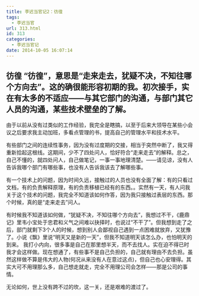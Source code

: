 ```yaml
---
title: 李迟当官记2：彷徨
tags:
  - 李迟当官
url: 313.html
id: 313
categories:
  - 李迟当官记
date: 2014-10-05 16:07:14
---
```


## 彷徨 “彷徨”，意思是“走来走去，犹疑不决，不知往哪个方向去”。这的确很能形容初期的我。初次接手，实在有太多的不适应——与其它部门的沟通，与部门其它人员的沟通，某些技术壁垒的了解。

由于以前从没有过类似的工作经验，我完全是瞎搞，以至于后来大领导在某些小会议之后要求我主动加班，多看点管理的书，提高自己的管理水平和技术水平。
<!-- more -->

有些部门之间的连续性事务，因为没有过度期的交接，相当于突然中断了，我又得重新拾起这根线。这期间，少不了四处问人，恰好符合“走来走去”的解释。总之，自己不懂的，就四处问人，自己做笔记，一事一事地理清楚。——请见谅，没有人告诉我哪个部门有哪些事，也没有人告诉我该去了解哪些事。 

有一个技术上的问题，因为时间久远，接触过的人员也没有全面了解：有的只看过文档，有的负责解释原理，有的负责移植已经有的东西。。实然有一天，有人问我关于这个技术的问题，我完全不知道该如何作答，因为我只接触过表层的东西。那个时候，真的是“走来走去”问人。 

有时候我不知道该如何做，“犹疑不决，不知往哪个方向去”，我想过不干，《鹿鼎记》里韦小宝处于忠君和义气之间难以抉择时，也说过“不干了”。但我想到走了之后，部门就剩下3个人的时候，想到别人会鄙视自己遇到一点困难就放弃，又犹豫了。小说《飘》里说“明天又是新的一天”，但我不知道明天该怎么办，也怕明天的到来。 
我打小内向，很多事是自己在那里想半天，而不去找人。实在迫不得已时我才会这样做。现在想通了，有些事不是自己负担的，自己就有理由不去负担。虽然这样做不算是伟大的人物(何况从来没有人在意过这点)，但自己也心安理得。其实大可不用理那么多，自己想走就走，完全不用理公司会怎样——那是公司的事情。 

无论如何，世上没有跨不过的坎，这一关，还是艰难的渡过了。
